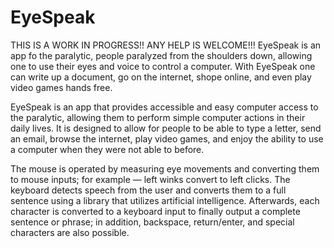 # EyeSpeak
THIS IS A WORK IN PROGRESS!! 
ANY HELP IS WELCOME!!!
EyeSpeak is an app fo the paralytic, people paralyzed from the shoulders down, allowing one to use their eyes and voice to control a computer. With EyeSpeak one can write up a document, go on the internet, shope online, and even play video games hands free.

EyeSpeak is an app that provides accessible and easy computer access to the paralytic, allowing them to perform simple computer actions in their daily lives. It is designed to allow for people to be able to type a letter, send an email, browse the internet, play video games, and enjoy the ability to use a computer when they were not able to before.

The mouse is operated by measuring eye movements and converting them to mouse inputs; for example — left winks convert to left clicks. The keyboard detects speech from the user and converts them to a full sentence using a library that utilizes artificial intelligence. Afterwards, each character is converted to a keyboard input to finally output a complete sentence or phrase; in addition, backspace, return/enter, and special characters are also possible.
